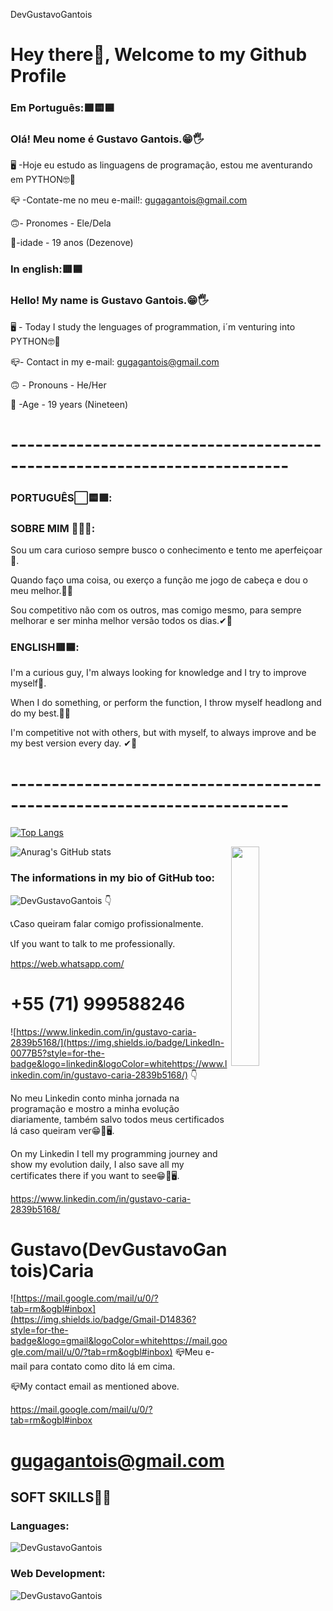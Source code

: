DevGustavoGantois
# Hey there👋, Welcome to my Github Profile


### Em Português:🟩🟨🟦
### Olá! Meu nome é Gustavo Gantois.😁🖐

🖥️ -Hoje eu estudo as linguagens de programação, estou me aventurando em PYTHON🤓🧠

📪 -Contate-me no meu e-mail!: gugagantois@gmail.com

🙃- Pronomes - Ele/Dela

📆-idade - 19 anos (Dezenove)

 ### In english:🟥🟦
### Hello! My name is Gustavo Gantois.😁🖐
🖥 - Today I study the lenguages of programmation, i´m venturing into PYTHON🤓🧠

📪- Contact in my e-mail: gugagantois@gmail.com

🙃 - Pronouns - He/Her

📆 -Age - 19 years (Nineteen)

# ------------------------------------------------------------------------
### PORTUGUÊS⬜🟨🟩:

### SOBRE MIM 🙋‍♂️💡:
Sou um cara curioso sempre busco o conhecimento e tento me aperfeiçoar📖.

Quando faço uma coisa, ou exerço a função me jogo de cabeça e dou o meu melhor.🚀🙌

Sou competitivo não com os outros, mas comigo mesmo, para sempre melhorar e ser minha melhor versão todos os dias.✔🥇

### ENGLISH🟥🟦:
I'm a curious guy, I'm always looking for knowledge and I try to improve myself📖.

When I do something, or perform the function, I throw myself headlong and do my best.🚀🙌

I'm competitive not with others, but with myself, to always improve and be my best version every day. ✔🥇

# ------------------------------------------------------------------------
[![Top Langs](https://github-readme-stats.vercel.app/api/top-langs/?username=DevGustavoGantois)](https://github.com/DevGustavoGantois/github-readme-stats)

<img src="https://user-images.githubusercontent.com/89788120/167628634-549d2bdd-609e-4275-85af-1e1974da64ca.gif" width="30%" align="right" />

![Anurag's GitHub stats](https://github-readme-stats.vercel.app/api?username=DevGustavoGantois&show_icons=true&theme=onedark)

### The informations in my bio of GitHub too:

![DevGustavoGantois](https://img.shields.io/badge/WhatsApp-25D366?style=for-the-badge&logo=whatsapp&logoColor=whitehttps://web.whatsapp.com/) 👇 

📞Caso queiram falar comigo profissionalmente.

📞If you want to talk to me professionally.

https://web.whatsapp.com/
# +55 (71) 999588246

![https://www.linkedin.com/in/gustavo-caria-2839b5168/](https://img.shields.io/badge/LinkedIn-0077B5?style=for-the-badge&logo=linkedin&logoColor=whitehttps://www.linkedin.com/in/gustavo-caria-2839b5168/) 👇

No meu Linkedin conto minha jornada na programação e mostro a minha evolução diariamente, também salvo todos meus certificados lá caso queiram ver😁📖🖥.

On my Linkedin I tell my programming journey and show my evolution daily, I also save all my certificates there if you want to see😁📖🖥.

https://www.linkedin.com/in/gustavo-caria-2839b5168/
# Gustavo(DevGustavoGantois)Caria


![https://mail.google.com/mail/u/0/?tab=rm&ogbl#inbox](https://img.shields.io/badge/Gmail-D14836?style=for-the-badge&logo=gmail&logoColor=whitehttps://mail.google.com/mail/u/0/?tab=rm&ogbl#inbox) 
📪Meu e-mail para contato como dito lá em cima.

📪My contact email as mentioned above.

https://mail.google.com/mail/u/0/?tab=rm&ogbl#inbox
# gugagantois@gmail.com


## SOFT SKILLS🚀🔥
### Languages:
![DevGustavoGantois](https://img.shields.io/badge/Python-14354C?style=for-the-badge&logo=python&logoColor=white)
### Web Development:
![DevGustavoGantois](https://img.shields.io/badge/HTML5-E34F26?style=for-the-badge&logo=html5&logoColor=white)





